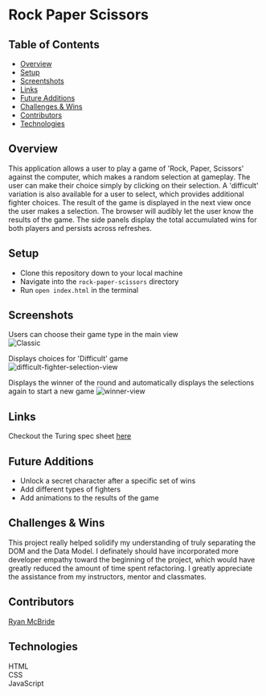 # Rock Paper Scissors  
  
## Table of Contents
- [Overview](#overview)
- [Setup](#setup)
- [Screentshots](#screenshots)
- [Links](#links)
- [Future Additions](#future-additions)
- [Challenges & Wins](#challenges-&-wins)
- [Contributors](#contributors)
- [Technologies](#technologies)

## Overview

This application allows a user to play a game of 'Rock, Paper, Scissors' against the computer, which makes a random selection at gameplay. The user can make their choice simply by clicking on their selection. A 'difficult' variation is also available for a user to select, which provides additional fighter choices. The result of the game is displayed in the next view once the user makes a selection. The browser will audibly let the user know the results of the game. The side panels display the total accumulated wins for both players and persists across refreshes. 

## Setup
  
- Clone this repository down to your local machine
- Navigate into the `rock-paper-scissors` directory
- Run `open index.html` in the terminal
   
## Screenshots  
Users can choose their game type in the main view  
![Classic](https://user-images.githubusercontent.com/62816754/141864158-aeb67c41-c478-4c84-968a-49db75ad4e6e.gif)
  
Displays choices for 'Difficult' game  
![difficult-fighter-selection-view](https://user-images.githubusercontent.com/62816754/141864387-911071ff-a80c-4b36-adff-df3e730ae63b.gif)

Displays the winner of the round and automatically displays the selections again to start a new game
![winner-view](https://user-images.githubusercontent.com/62816754/141864569-10dc8f98-434e-4fe6-8eb0-26bed79fee73.gif)

## Links  
Checkout the Turing spec sheet [here](https://frontend.turing.edu/projects/module-1/rock-paper-scissors-solo.html)
  
## Future Additions
- Unlock a secret character after a specific set of wins 
- Add different types of fighters  
- Add animations to the results of the game  
  
## Challenges & Wins  
This project really helped solidify my understanding of truly separating the DOM and the Data Model. I definately should have incorporated more developer empathy toward the beginning of the project, which would have greatly reduced the amount of time spent refactoring. I greatly appreciate the assistance from my instructors, mentor and classmates.

## Contributors    
[Ryan McBride](https://github.com/mr-ryan12)
   
## Technologies
HTML  
CSS  
JavaScript